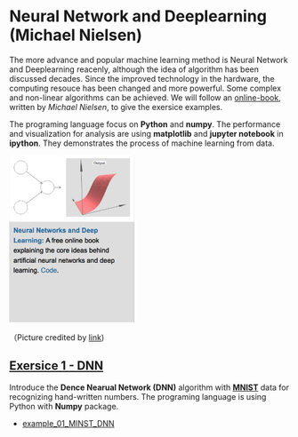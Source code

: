 # Neural Network and Deeplearning (Michael Nielsen)
The more advance and popular machine learning method is Neural Network and Deeplearning reacenly, although the idea of algorithm has been discussed decades. Since the improved technology in the hardware, the computing resouce has been changed and more powerful. Some complex and non-linear algorithms can be achieved. We will follow an [online-book](http://neuralnetworksanddeeplearning.com), written by *Michael Nielsen*, to give the exersice examples.

The programing language focus on **Python** and **numpy**. The performance and visualization for analysis are using **matplotlib** and **jupyter notebook** in **ipython**. They demonstrates the process of machine learning from data.

<img src="doc/book_cover.png" height="300">

（Picture credited by [link](http://michaelnielsen.org))

## [Exersice 1 - DNN](Chapter_01)
Introduce the **Dence Nearual Network (DNN)** algorithm with **[MNIST](http://yann.lecun.com/exdb/mnist/)** data for recognizing hand-written numbers. The programing language is using Python with **Numpy** package.

* [example_01_MINST_DNN](Chapter_02/example_01_MINIST_DNN.ipynb)
